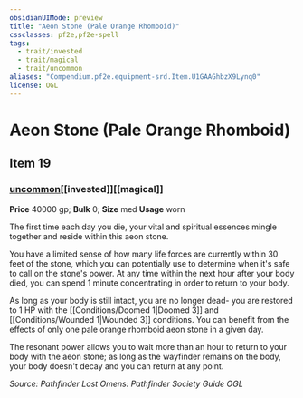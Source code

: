 ```yaml
---
obsidianUIMode: preview
title: "Aeon Stone (Pale Orange Rhomboid)"
cssclasses: pf2e,pf2e-spell
tags:
  - trait/invested
  - trait/magical
  - trait/uncommon
aliases: "Compendium.pf2e.equipment-srd.Item.U1GAAGhbzX9Lynq0"
license: OGL
---
```

# Aeon Stone (Pale Orange Rhomboid)
## Item 19
### [uncommon](uncommon "Uncommon Rarity Trait")[[invested]][[magical]]


**Price** 40000 gp; 
**Bulk** 0; **Size** med
**Usage** worn

The first time each day you die, your vital and spiritual essences mingle together and reside within this aeon stone.

You have a limited sense of how many life forces are currently within 30 feet of the stone, which you can potentially use to determine when it's safe to call on the stone's power. At any time within the next hour after your body died, you can spend 1 minute concentrating in order to return to your body.

As long as your body is still intact, you are no longer dead- you are restored to 1 HP with the [[Conditions/Doomed 1|Doomed 3]] and [[Conditions/Wounded 1|Wounded 3]] conditions. You can benefit from the effects of only one pale orange rhomboid aeon stone in a given day.

The resonant power allows you to wait more than an hour to return to your body with the aeon stone; as long as the wayfinder remains on the body, your body doesn't decay and you can return at any point.

*Source: Pathfinder Lost Omens: Pathfinder Society Guide*
*OGL*